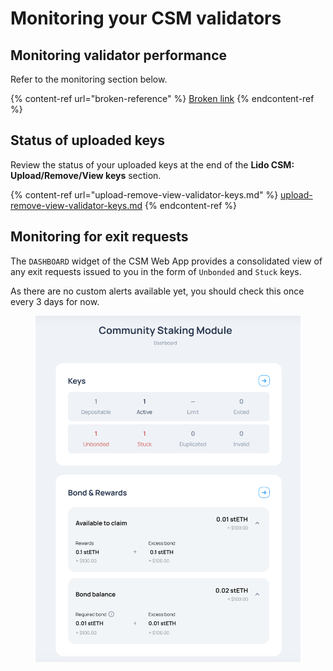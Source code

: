 # Monitoring your CSM validators

## Monitoring validator performance

Refer to the monitoring section below.

{% content-ref url="broken-reference" %}
[Broken link](broken-reference)
{% endcontent-ref %}

## Status of uploaded keys

Review the status of your uploaded keys at the end of the **Lido CSM: Upload/Remove/View keys** section.

{% content-ref url="upload-remove-view-validator-keys.md" %}
[upload-remove-view-validator-keys.md](upload-remove-view-validator-keys.md)
{% endcontent-ref %}

## Monitoring for exit requests

The `DASHBOARD` widget of the CSM Web App provides a consolidated view of any exit requests issued to you in the form of `Unbonded` and `Stuck` keys.

As there are no custom alerts available yet, you should check this once every 3 days for now.

<figure><img src="../../.gitbook/assets/image (186).png" alt=""><figcaption></figcaption></figure>
